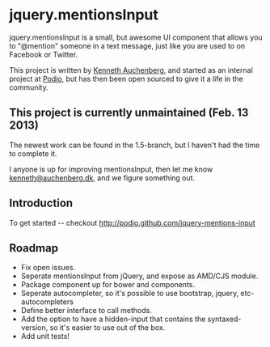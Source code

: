 jquery.mentionsInput
=================
jquery.mentionsInput is a small, but awesome UI component that allows you to "@mention" someone in a text message, just like you are used to on Facebook or Twitter.

This project is written by [Kenneth Auchenberg](http://kenneth.io), and started as an internal project at [Podio](http://podio.com), but has then been open sourced to give it a life in the community.

## This project is currently unmaintained (Feb. 13 2013)
The newest work can be found in the 1.5-branch, but I haven't had the time to complete it. 

I anyone is up for improving mentionsInput, then let me know kenneth@auchenberg.dk, and we figure something out.

## Introduction
To get started -- checkout http://podio.github.com/jquery-mentions-input

## Roadmap
- Fix open issues.
- Seperate mentionsInput from jQuery, and expose as AMD/CJS module.
- Package component up for bower and components.
- Seperate autocompleter, so it's possible to use bootstrap, jquery, etc-autocompleters
- Define better interface to call methods.
- Add the option to have a hidden-input that contains the syntaxed-version, so it's easier to use out of the box.
- Add unit tests!

